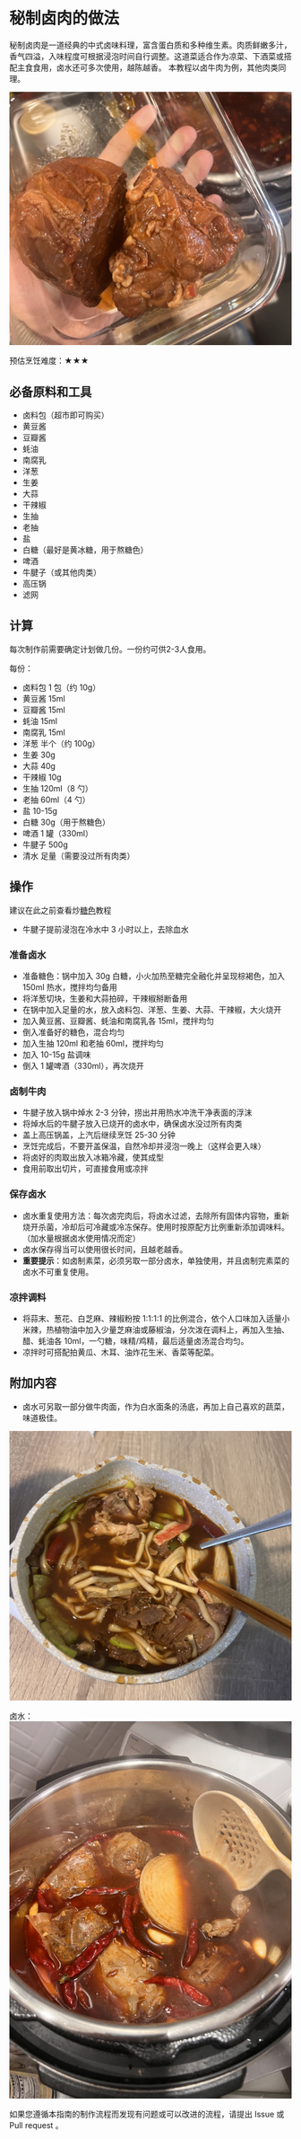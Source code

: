 # 秘制卤肉的做法

秘制卤肉是一道经典的中式卤味料理，富含蛋白质和多种维生素。肉质鲜嫩多汁，香气四溢，入味程度可根据浸泡时间自行调整。这道菜适合作为凉菜、下酒菜或搭配主食食用，卤水还可多次使用，越陈越香。
本教程以卤牛肉为例，其他肉类同理。

![卤牛肉](./卤牛肉.jpeg)

预估烹饪难度：★★★

## 必备原料和工具

- 卤料包（超市即可购买）
- 黄豆酱
- 豆瓣酱
- 蚝油
- 南腐乳
- 洋葱
- 生姜
- 大蒜
- 干辣椒
- 生抽
- 老抽
- 盐
- 白糖（最好是黄冰糖，用于熬糖色）
- 啤酒
- 牛腱子（或其他肉类）
- 高压锅
- 滤网

## 计算

每次制作前需要确定计划做几份。一份约可供2-3人食用。

每份：

- 卤料包 1 包（约 10g）
- 黄豆酱 15ml
- 豆瓣酱 15ml
- 蚝油 15ml
- 南腐乳 15ml
- 洋葱 半个（约 100g）
- 生姜 30g
- 大蒜 40g
- 干辣椒 10g
- 生抽 120ml（8 勺）
- 老抽 60ml（4 勺）
- 盐 10-15g
- 白糖 30g（用于熬糖色）
- 啤酒 1 罐（330ml）
- 牛腱子 500g
- 清水 足量（需要没过所有肉类）

## 操作

建议在此之前查看炒[糖色](./../../condiment/糖色.md)教程

- 牛腱子提前浸泡在冷水中 3 小时以上，去除血水

### 准备卤水

- 准备糖色：锅中加入 30g 白糖，小火加热至糖完全融化并呈现棕褐色，加入 150ml 热水，搅拌均匀备用
- 将洋葱切块，生姜和大蒜拍碎，干辣椒掰断备用
- 在锅中加入足量的水，放入卤料包、洋葱、生姜、大蒜、干辣椒，大火烧开
- 加入黄豆酱、豆瓣酱、蚝油和南腐乳各 15ml，搅拌均匀
- 倒入准备好的糖色，混合均匀
- 加入生抽 120ml 和老抽 60ml，搅拌均匀
- 加入 10-15g 盐调味
- 倒入 1 罐啤酒（330ml），再次烧开

### 卤制牛肉

- 牛腱子放入锅中焯水 2-3 分钟，捞出并用热水冲洗干净表面的浮沫
- 将焯水后的牛腱子放入已烧开的卤水中，确保卤水没过所有肉类
- 盖上高压锅盖，上汽后继续烹饪 25-30 分钟
- 烹饪完成后，不要开盖保温，自然冷却并浸泡一晚上（这样会更入味）
- 将卤好的肉取出放入冰箱冷藏，使其成型
- 食用前取出切片，可直接食用或凉拌

### 保存卤水

- 卤水重复使用方法：每次卤完肉后，将卤水过滤，去除所有固体内容物，重新烧开杀菌，冷却后可冷藏或冷冻保存。使用时按原配方比例重新添加调味料。（加水量根据卤水使用情况而定）
- 卤水保存得当可以使用很长时间，且越老越香。
- **重要提示**：如卤制素菜，必须另取一部分卤水，单独使用，并且卤制完素菜的卤水不可重复使用。

### 凉拌调料

- 将蒜末、葱花、白芝麻、辣椒粉按 1:1:1:1 的比例混合，依个人口味加入适量小米辣，热植物油中加入少量芝麻油或藤椒油，分次泼在调料上，再加入生抽、醋、蚝油各 10ml，一勺糖，味精/鸡精，最后适量卤汤混合均匀。
- 凉拌时可搭配拍黄瓜、木耳、油炸花生米、香菜等配菜。

## 附加内容

- 卤水可另取一部分做牛肉面，作为白水面条的汤底，再加上自己喜欢的蔬菜，味道极佳。

![牛肉面](./牛肉面.jpeg)

卤水：
![卤水](./卤水.jpeg)

如果您遵循本指南的制作流程而发现有问题或可以改进的流程，请提出 Issue 或 Pull request 。
